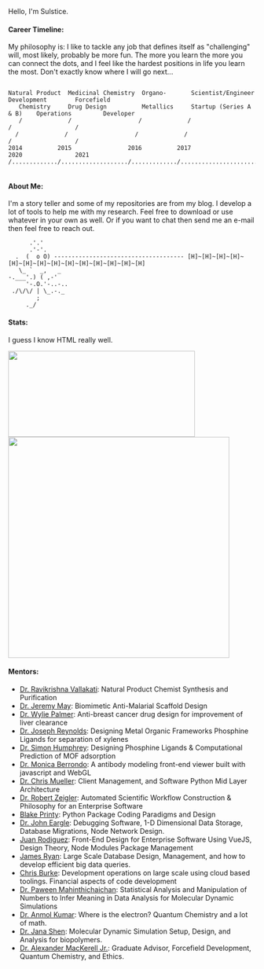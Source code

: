 Hello, I'm Sulstice. 

#### Career Timeline:

My philosophy is: I like to tackle any job that defines itself as "challenging" will, most likely, probably be more fun. The more you learn the more you can connect the dots, and I feel like the hardest positions in life you learn the most. Don't exactly know where I will go next...

```

Natural Product  Medicinal Chemistry  Organo-       Scientist/Engineer        Development        Forcefield
   Chemistry     Drug Design          Metallics     Startup (Series A & B)    Operations         Developer
   /             /                   /             /                          /                  /
  /             /                   /             /                          /                  /
2014          2015                2016          2017                       2020               2021
/............./.................../............./........................./................../


```

#### About Me:

I'm a story teller and some of my repositories are from my blog. I develop a lot of tools to help me with my research. Feel free to download or use whatever in your own as well. Or if you want to chat then send me an e-mail then feel free to reach out. 


          .'.'
          .'-'.
      .  (  o O) ------------------------------------- [H]~[H]~[H]~[H]~[H]~[H]~[H]~[H]~[H]~[H]~[H]~[H]~[H]~[H]
       \_ `  _,   _
    -.___'.) ( ,-'
         '-.O.'-..-..       
     ./\/\/ | \_.-._
            ;
         ._/


#### Stats:

I guess I know HTML really well. 

<a href="https://github.com/Sulstice/convoychat">
  <img align="center" width="380" height="175" src="https://github-readme-stats.vercel.app/api/top-langs/?username=sulstice" />
</a>
<a href="https://github.com/Sulstice/github-readme-stats">
  <img align="center"  width="450" src="https://github-readme-stats.vercel.app/api?username=sulstice&bg_color=30,e96443,904e95&title_color=fff&text_color=fff" />
</a>

#### Mentors:

- [Dr. Ravikrishna Vallakati](https://www.linkedin.com/in/ravi-krishna-vallakati-ph-d-82473016/): Natural Product Chemist Synthesis and Purification
- [Dr. Jeremy May](https://www.linkedin.com/in/jeremyamay/): Biomimetic Anti-Malarial Scaffold Design
- [Dr. Wylie Palmer](https://www.linkedin.com/in/wylie-palmer-3a74aa12/): Anti-breast cancer drug design for improvement of liver clearance
- [Dr. Joseph Reynolds](https://www.linkedin.com/in/joseph-reynolds-ph-d-0a502a40/): Designing Metal Organic Frameworks Phosphine Ligands for separation of xylenes
- [Dr. Simon Humphrey](https://www.linkedin.com/in/simon-m-humphrey-3b07598b/): Designing Phosphine Ligands & Computational Prediction of MOF adsorption
- [Dr. Monica Berrondo](https://www.linkedin.com/in/monicaberrondo/): A antibody modeling front-end viewer built with javascript and WebGL
- [Dr. Chris Mueller](https://www.linkedin.com/in/christopher-mueller-phd/): Client Management, and Software Python Mid Layer Architecture
- [Dr. Robert Zeigler](https://www.linkedin.com/in/robert-zeigler-0055491/): Automated Scientific Workflow Construction & Philosophy for an Enterprise Software
- [Blake Printy](https://www.linkedin.com/in/blake-printy-10419764/): Python Package Coding Paradigms and Design
- [Dr. John Eargle](https://www.linkedin.com/in/jeargle/): Debugging Software, 1-D Dimensional Data Storage, Database Migrations, Node Network Design. 
- [Juan Rodiguez](https://www.linkedin.com/in/juanrod1/): Front-End Design for Enterprise Software Using VueJS, Design Theory, Node Modules Package Management
- [James Ryan](https://www.linkedin.com/in/james-ryan-6545412/): Large Scale Database Design, Management, and how to develop efficient big data queries.
- [Chris Burke](https://www.linkedin.com/in/deizel/): Development operations on large scale using cloud based toolings. Financial aspects of code development
- [Dr. Paween Mahinthichaichan](https://www.linkedin.com/in/paween-mahinthichaichan-91b87526/): Statistical Analysis and Manipulation of Numbers to Infer Meaning in Data Analysis for Molecular Dynamic Simulations
- [Dr. Anmol Kumar](https://www.linkedin.com/in/anmol-kumar-a73248160/): Where is the electron? Quantum Chemistry and a lot of math.
- [Dr. Jana Shen](https://www.linkedin.com/in/jana-shen-1ba7ab1b/): Molecular Dynamic Simulation Setup, Design, and Analysis for biopolymers. 
- [Dr. Alexander MacKerell Jr.](https://www.linkedin.com/in/alexander-mackerell-03863928/): Graduate Advisor, Forcefield Development, Quantum Chemistry, and Ethics. 

